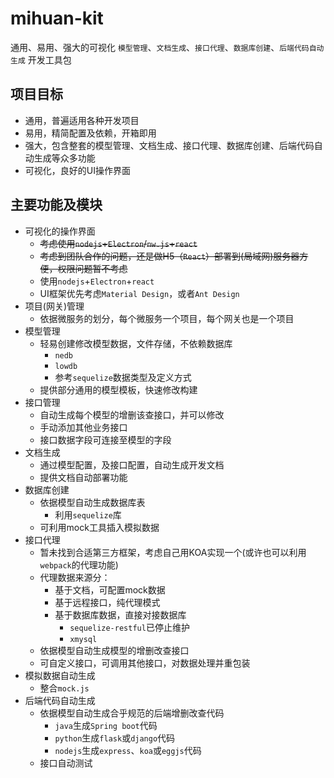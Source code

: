 # mihuan-kit

通用、易用、强大的可视化
`模型管理`、`文档生成`、`接口代理`、`数据库创建`、`后端代码自动生成`
开发工具包

## 项目目标

- 通用，普遍适用各种开发项目
- 易用，精简配置及依赖，开箱即用
- 强大，包含整套的模型管理、文档生成、接口代理、数据库创建、后端代码自动生成等众多功能
- 可视化，良好的UI操作界面

## 主要功能及模块

- 可视化的操作界面
  - ~~考虑使用`nodejs`+`Electron`/`nw.js`+`react`~~
  - ~~考虑到团队合作的问题，还是做H5（`React`）部署到(局域网)服务器方便，权限问题暂不考虑~~
  - 使用`nodejs`+`Electron`+`react`
  - UI框架优先考虑`Material Design`，或者`Ant Design`
- 项目(网关)管理
  - 依据微服务的划分，每个微服务一个项目，每个网关也是一个项目
- 模型管理
  - 轻易创建修改模型数据，文件存储，不依赖数据库
    - `nedb`
    - `lowdb`
    - 参考`sequelize`数据类型及定义方式
  - 提供部分通用的模型模板，快速修改构建
- 接口管理
  - 自动生成每个模型的增删该查接口，并可以修改
  - 手动添加其他业务接口
  - 接口数据字段可连接至模型的字段
- 文档生成
  - 通过模型配置，及接口配置，自动生成开发文档
  - 提供文档自动部署功能
- 数据库创建
  - 依据模型自动生成数据库表
    - 利用`sequelize`库
  - 可利用mock工具插入模拟数据
- 接口代理
  - 暂未找到合适第三方框架，考虑自己用KOA实现一个(或许也可以利用`webpack`的代理功能)
  - 代理数据来源分：
    - 基于文档，可配置mock数据
    - 基于远程接口，纯代理模式
    - 基于数据库数据，直接对接数据库
      - `sequelize-restful`已停止维护
      - `xmysql`
  - 依据模型自动生成模型的增删改查接口
  - 可自定义接口，可调用其他接口，对数据处理并重包装
- 模拟数据自动生成
  - 整合`mock.js`
- 后端代码自动生成
  - 依据模型自动生成合乎规范的后端增删改查代码
    - `java`生成`Spring boot`代码
    - `python`生成`flask`或`django`代码
    - `nodejs`生成`express`、`koa`或`eggjs`代码
  - 接口自动测试
